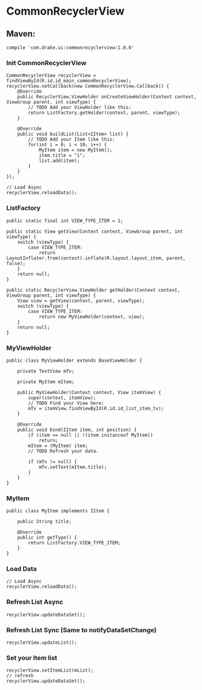 # CommonRecyclerView

## Maven:
    compile 'com.drake.ui:commonrecyclerview:1.0.0'

### Init CommonRecyclerView
    CommonRecyclerView recyclerView = findViewById(R.id.id_main_commonRecyclerView);
    recyclerView.setCallback(new CommonRecyclerView.Callback() {
        @Override
        public RecyclerView.ViewHolder onCreateViewHolder(Context context, ViewGroup parent, int viewType) {
            // TODO Add your ViewHolder like this:
            return ListFactory.getHolder(context, parent, viewType);
        }
    
        @Override
        public void buildList(List<IItem> list) {
            // TODO Add your Item like this:
            for(int i = 0; i < 10; i++) {
                MyItem item = new MyItem();
                item.title = "i";
                list.add(item);
            }
        }
    });
    
    // Load Async
    recyclerView.reloadData();

### ListFactory

    public static final int VIEW_TYPE_ITEM = 1;

    public static View getView(Context context, ViewGroup parent, int viewType) {
        switch (viewType) {
            case VIEW_TYPE_ITEM:
                return LayoutInflater.from(context).inflate(R.layout.layout_item, parent, false);
        }
        return null;
    }

    public static RecyclerView.ViewHolder getHolder(Context context, ViewGroup parent, int viewType) {
        View view = getView(context, parent, viewType);
        switch (viewType) {
            case VIEW_TYPE_ITEM:
                return new MyViewHolder(context, view);
        }
        return null;
    }

### MyViewHolder
    public class MyViewHolder extends BaseViewHolder {
    
        private TextView mTv;
    
        private MyItem mItem;
    
        public MyViewHolder(Context context, View itemView) {
            super(context, itemView);
            // TODO Find your View here:
            mTv = itemView.findViewById(R.id.id_list_item_tv);
        }
    
        @Override
        public void bind(IItem item, int position) {
            if (item == null || !(item instanceof MyItem))
                return;
            mItem = (MyItem) item;
            // TODO Refresh your data.

            if (mTv != null) {
                mTv.setText(mItem.title);
            }
        }
    }

### MyItem
    public class MyItem implements IItem {
    
        public String title;
    
        @Override
        public int getType() {
            return ListFactory.VIEW_TYPE_ITEM;
        }
    }

### Load Data
    // Load Async
    recyclerView.reloadData();
    
### Refresh List Async
    recyclerView.updateDataSet();

### Refresh List Sync (Same to notifyDataSetChange)
    recyclerView.updateList();

### Set your Item list
    recyclerView.setItemList(mList);
    // refresh
    recyclerView.updateDataSet();

